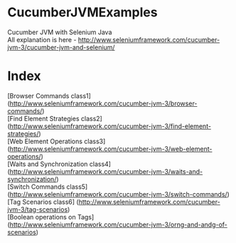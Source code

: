 # CucumberJVMExamples
Cucumber JVM with Selenium Java  
All explanation is here - http://www.seleniumframework.com/cucumber-jvm-3/cucumber-jvm-and-selenium/  

# Index  
[Browser Commands class1] (http://www.seleniumframework.com/cucumber-jvm-3/browser-commands/)  
[Find Element Strategies class2] (http://www.seleniumframework.com/cucumber-jvm-3/find-element-strategies/)  
[Web Element Operations class3] (http://www.seleniumframework.com/cucumber-jvm-3/web-element-operations/)  
[Waits and Synchronization class4] (http://www.seleniumframework.com/cucumber-jvm-3/waits-and-synchronization/)  
[Switch Commands class5] (http://www.seleniumframework.com/cucumber-jvm-3/switch-commands/)  
[Tag Scenarios class6] (http://www.seleniumframework.com/cucumber-jvm-3/tag-scenarios)  
[Boolean operations on Tags] (http://www.seleniumframework.com/cucumber-jvm-3/orng-and-andg-of-scenarios)  
  

